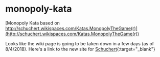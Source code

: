 # monopoly-kata
[Monopoly Kata based on http://schuchert.wikispaces.com/Katas.MonopolyTheGame(r)](http://schuchert.wikispaces.com/Katas.MonopolyTheGame(r)) 

Looks like the wiki page is going to be taken down in a few days (as of 8/4/2018). Here's a link to the new site for 
[Schuchert](https://schuchert.github.io/wikispaces/pages/home.html){:target="_blank"} 
